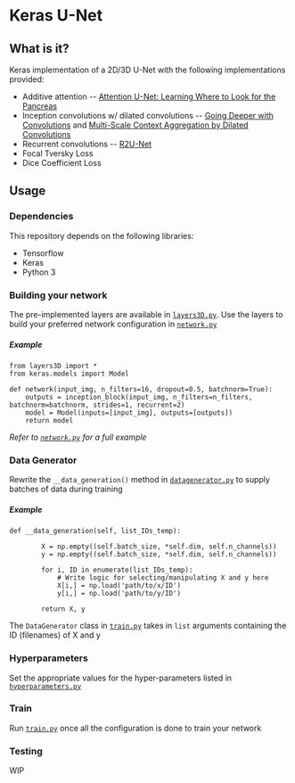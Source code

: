 # Keras U-Net

## What is it?

Keras implementation of a 2D/3D U-Net with the following implementations provided:
* Additive attention -- [Attention U-Net: Learning Where to Look for the Pancreas](https://arxiv.org/abs/1804.03999)
* Inception convolutions w/ dilated convolutions -- [Going Deeper with Convolutions](https://arxiv.org/abs/1409.4842) and [Multi-Scale Context Aggregation by Dilated Convolutions](https://arxiv.org/abs/1511.07122)
* Recurrent convolutions -- [R2U-Net](https://arxiv.org/abs/1802.06955)
* Focal Tversky Loss
* Dice Coefficient Loss

## Usage

### Dependencies

This repository depends on the following libraries:
* Tensorflow
* Keras
* Python 3

### Building your network

The pre-implemented layers are available in [`layers3D.py`](layers3D.py). Use the layers to build your preferred network configuration in [`network.py`](network.py)

##### Example

```
from layers3D import *
from keras.models import Model

def network(input_img, n_filters=16, dropout=0.5, batchnorm=True):
    outputs = inception_block(input_img, n_filters=n_filters, batchnorm=batchnorm, strides=1, recurrent=2)
    model = Model(inputs=[input_img], outputs=[outputs])
    return model
```
*Refer to [`network.py`](network.py) for a full example*

### Data Generator

Rewrite the `__data_generation()` method in [`datagenerator.py`](datagenerator.py) to supply batches of data during training

##### Example

```
def __data_generation(self, list_IDs_temp):

        X = np.empty((self.batch_size, *self.dim, self.n_channels))
        y = np.empty((self.batch_size, *self.dim, self.n_channels))

        for i, ID in enumerate(list_IDs_temp):
            # Write logic for selecting/manipulating X and y here
            X[i,] = np.load('path/to/x/ID')
            y[i,] = np.load('path/to/y/ID')

        return X, y
```

The `DataGenerator` class in [`train.py`](train.py) takes in `list` arguments containing the ID (filenames) of X and y

### Hyperparameters

Set the appropriate values for the hyper-parameters listed in [`hyperparameters.py`](hyperparameters.py)

### Train

Run [`train.py`](train.py) once all the configuration is done to train your network

### Testing

WIP
